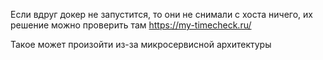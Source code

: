 ﻿Если вдруг докер не запустится, то они не снимали с хоста ничего, их решение можно проверить там
https://my-timecheck.ru/

Такое может произойти из-за микросервисной архитектуры